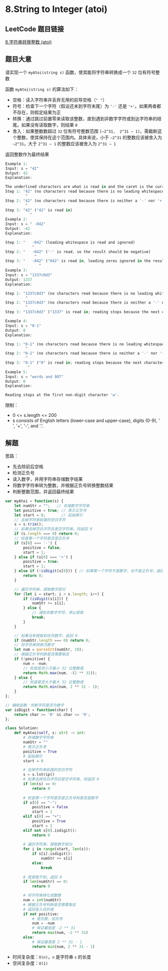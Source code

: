 # 8.String to Integer (atoi)

## LeetCode 题目链接

[8.字符串转换整数 (atoi)](https://leetcode.cn/problems/string-to-integer-atoi/)

## 题目大意

请实现一个 `myAtoi(string s)` 函数，使其能将字符串转换成一个 `32` 位有符号整数

函数 `myAtoi(string s)` 的算法如下：
- 空格：读入字符串并丢弃无用的前导空格（`" "`）
- 符号：检查下一个字符（假设还未到字符末尾）为 `'-'` 还是 `'+'`。如果两者都不存在，则假定结果为正
- 转换：通过跳过前置零来读取该整数，直到遇到非数字字符或到达字符串的结尾。如果没有读取数字，则结果 `0`
- 舍入：如果整数数超过 `32` 位有符号整数范围 `[−2^31,  2^31 − 1]`，需截断这个整数，使其保持在这个范围内。具体来说，小于 `−2^31` 的整数应该被舍入为 `−2^31`，大于 `2^31 − 1` 的整数应该被舍入为 `2^31 − 1`
  
返回整数作为最终结果

```js
Example 1:
Input: s = "42"
Output: 42
Explanation:

The underlined characters are what is read in and the caret is the current reader position.
Step 1: "42" (no characters read because there is no leading whitespace)
         ^
Step 2: "42" (no characters read because there is neither a '-' nor '+')
         ^
Step 3: "42" ("42" is read in)
           ^
Example 2:
Input: s = " -042"
Output: -42
Explanation:

Step 1: "   -042" (leading whitespace is read and ignored)
            ^
Step 2: "   -042" ('-' is read, so the result should be negative)
             ^
Step 3: "   -042" ("042" is read in, leading zeros ignored in the result)
               ^
Example 3:
Input: s = "1337c0d3"
Output: 1337
Explanation:

Step 1: "1337c0d3" (no characters read because there is no leading whitespace)
         ^
Step 2: "1337c0d3" (no characters read because there is neither a '-' nor '+')
         ^
Step 3: "1337c0d3" ("1337" is read in; reading stops because the next character is a non-digit)

Example 4:
Input: s = "0-1"
Output: 0
Explanation:

Step 1: "0-1" (no characters read because there is no leading whitespace)
         ^
Step 2: "0-1" (no characters read because there is neither a '-' nor '+')
         ^
Step 3: "0-1" ("0" is read in; reading stops because the next character is a non-digit)
          ^
Example 5:
Input: s = "words and 987"
Output: 0
Explanation:

Reading stops at the first non-digit character 'w'.
```

限制：
- 0 <= s.length <= 200
- s consists of English letters (lower-case and upper-case), digits (0-9), ' ', '+', '-', and '.'.

## 解题

思路：
- 先去除前后空格
- 检测正负号
- 读入数字，并用字符串存储数字结果
- 将数字字符串转为整数，并根据正负号转换整数结果
- 判断整数范围，并返回最终结果

```js
var myAtoi = function(s) {
    let numStr = "";   // 存储数字字符串
    let positive = true; // 表示正负号
    let start = 0;       // 起始索引
    // 去掉字符串前面的空白字符
    s = s.trim();    
    // 如果去掉空白字符后是空字符串，则返回 0    
    if (s.length === 0) return 0;
    // 检查第一个字符是否是正负号
    if (s[0] === '-') {
        positive = false;
        start = 1;
    } else if (s[0] === '+') {
        positive = true;
        start = 1;
    } else if (!isDigit(s[0])) { // 如果第一个字符不是数字，也不是正负号，返回 0
        return 0;       
    }

    // 遍历字符串，提取数字部分
    for (let i = start; i < s.length; i++) {
        if (isDigit(s[i])) {
            numStr += s[i];
        } else {
            // 遇到非数字字符，停止提取
            break;
        }
    }

    // 如果没有提取到任何数字，返回 0
    if (numStr.length === 0) return 0;
    // 将字符串转换为数字
    let num = parseInt(numStr, 10);
    // 根据正负号判断是否需要取反
    if (!positive) {
        num = -num;
        // 检查是否小于最小 32 位整数值
        return Math.max(num, -(2 ** 31));
    } else {
        // 检查是否大于最大 32 位整数值
        return Math.min(num, 2 ** 31 - 1);
    }
};

// 辅助函数：判断字符是否为数字
var isDigit = function(char) {
    return char >= '0' && char <= '9';
};
```
```python
class Solution:
    def myAtoi(self, s: str) -> int:
        # 存储数字字符串
        numStr = ""
        # 表示正负号
        positive = True
        # 起始索引
        start = 0

        # 去掉字符串前面的空白字符
        s = s.lstrip()
        # 如果去掉空白字符后是空字符串，则返回 0    
        if len(s) == 0:
            return 0
        
        # 检查第一个字符是否是正负号和是否是数字
        if s[0] == "-":
            positive = False
            start = 1
        elif s[0] == "+":
            positive = True
            start = 1
        elif not s[0].isdigit():
            return 0
        
        # 遍历字符串，提取数字部分
        for i in range(start, len(s)):
            if s[i].isdigit():
                numStr += s[i]
            else:
                break
        
        # 若提取不到，返回 0
        if len(numStr) == 0:
            return 0

        # 将字符串转化成整数
        num = int(numStr)
        # 根据正负号判断是否需要取反
        # 返回舍入后的值
        if not positive:
            # 是负数，加负号
            num = -num
            # 保证最低是 -2 ** 31
            return max(num, -2 ** 31)
        else:
            # 保证最高是 2 ** 31 - 1
            return min(num, 2 ** 31 - 1)
```

- 时间复杂度：`O(n)`，`n` 是字符串 `s` 的长度
- 空间复杂度：`O(1)`